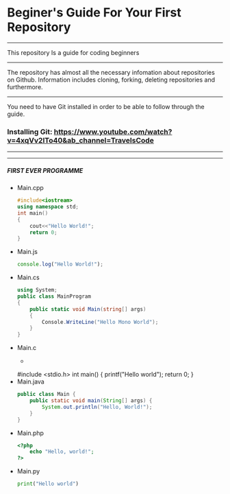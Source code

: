 # Beginer's Guide For Your First Repository
---

This repository Is a guide for coding beginners

---

The repository has almost all the necessary infomation about repositories on Github. Information includes cloning, forking, deleting repositories and furthermore.

---

You need to have Git installed in order to be able to follow through the guide.

### Installing Git: https://www.youtube.com/watch?v=4xqVv2lTo40&ab_channel=TravelsCode
---
---
##### FIRST EVER PROGRAMME

- Main.cpp
    ```cpp
    #include<iostream>
    using namespace std;
    int main()
    {
        cout<<"Hello World!";
        return 0;
    }
- Main.js
    ```js
    console.log("Hello World!");
- Main.cs
    ```cs
    using System;
    public class MainProgram
    {
        public static void Main(string[] args)
        {
            Console.WriteLine("Hello Mono World");
        }
    }
- Main.c
    - ```c
    #include <stdio.h>
    int main() {
        printf("Hello world");
        return 0;
    }
- Main.java
    ```java
    public class Main {
        public static void main(String[] args) {
            System.out.println("Hello, World!");
        }
    }
- Main.php
    ```php
    <?php
        echo "Hello, world!";
    ?>
- Main.py
    ```python
    print("Hello world")